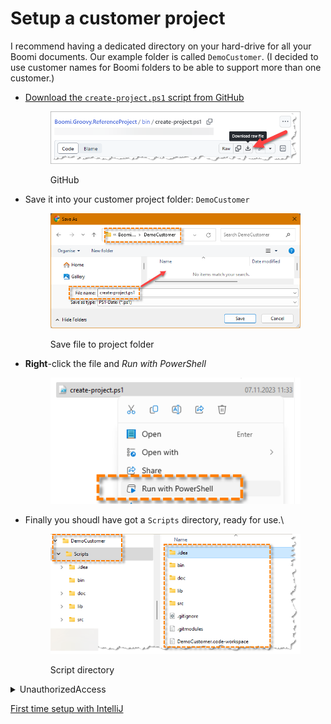 # Setup a customer project

I recommend having a dedicated directory on your hard-drive for all your Boomi documents. Our example folder is called `DemoCustomer`. (I decided to use customer names for Boomi folders to be able to support more than one customer.)

*   [Download the `create-project.ps1` script from GitHub](https://github.com/MarkusSchmidtPro/Boomi.Groovy.ReferenceProject/blob/8022e34655b0c4dd4a641d6f9ec4558e8b60d8a8/bin/create-project.ps1)

    <figure><img src="../.gitbook/assets/image (11).png" alt=""><figcaption><p>GitHub</p></figcaption></figure>
*   Save it into your customer project folder: `DemoCustomer`

    <figure><img src="../.gitbook/assets/image (12).png" alt=""><figcaption><p>Save file to project folder</p></figcaption></figure>
*   **Right**-click the file and _Run with PowerShell_

    <figure><img src="../.gitbook/assets/image (13).png" alt=""><figcaption></figcaption></figure>
*   Finally you shoudl have got a `Scripts` directory, ready for use.\


    <figure><img src="../.gitbook/assets/image (1).png" alt=""><figcaption><p>Script directory</p></figcaption></figure>

<details>

<summary>UnauthorizedAccess</summary>

```jsx
PS C:\vStudio\BoomiProjects\ABC> **Get-ExecutionPolicy -List**

        Scope ExecutionPolicy
        ----- ---------------
MachinePolicy       Undefined
   UserPolicy       Undefined
      Process       Undefined
  CurrentUser       Undefined
 LocalMachine       AllSigned

**> Set-ExecutionPolicy -ExecutionPolicy Bypass -Scope CurrentUser**
```

</details>



[First time setup with IntelliJ](../MGF4Boomi%20-%20Groovy%20for%20Boomi%20bfadc9ce63764373816fa22fccd3cdc1/Getting%20Started%20019408ce4279434d934d162b6ed03d4e/Setup%20a%20customer%20project%20a5e8a967b06b4f9d9123b55f72e07145/First%20time%20setup%20with%20IntelliJ%208996f46e6cbe4fe9aac05d0d0a53dac2.md)
